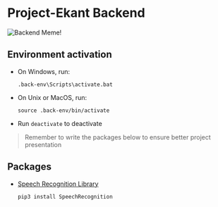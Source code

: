 # Project-Ekant Backend

![Backend Meme!](https://img-9gag-fun.9cache.com/photo/aB3n3N2_700bwp.webp)

## Environment activation

- On Windows, run:
  
  ```.back-env\Scripts\activate.bat```

- On Unix or MacOS, run:
  
  ```source .back-env/bin/activate```

- Run `deactivate` to deactivate

> Remember to write the packages below to ensure better project presentation

## Packages

- [Speech Recognition Library](https://pypi.org/project/SpeechRecognition)

  ```bash
  pip3 install SpeechRecognition
  ```
